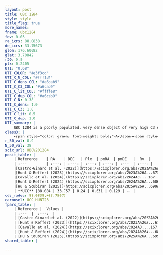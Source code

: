 ```yaml
---
layout: post
title: UBC 1284
style: style
title_flag: true
more_names: 
fname: ubc1284
fov: 0.03
ra_icrs: 88.0838
de_icrs: 33.75673
glon: 176.60082
glat: 3.70842
r50: 0.9
plx: 0.2405
UTI: "0.68"
UTI_COLOR: "#e3f3cd"
UTI_C_N_COL: "#fff1d4"
UTI_C_dens_COL: "#a6cab9"
UTI_C_C3_COL: "#a6cab9"
UTI_C_lit_COL: "#ffffe8"
UTI_C_dup_COL: "#a6cab9"
UTI_C_N: 0.38
UTI_C_dens: 1.0
UTI_C_C3: 1.0
UTI_C_lit: 0.5
UTI_C_dup: 1.0
UTI_summary: |
    UBC 1284 is a poorly populated, very dense object of very high C3 quality. It was recently reported but it is moderately studied in the literature.
class3: |
    <span style="color: green; font-weight: bold;">A</span><span style="color: green; font-weight: bold;">A</span>
r_50_val: 0.9
N_50_val: 38
scix_url: UBC%201284
posit_table: |
    | Reference    | RA    | DEC   | Plx  | pmRA  | pmDE   |  Rv  |
    | :---         | :---: | :---: | :---: | :---: | :---: | :---: |
    |[Castro-Ginard et al. (2022)](https://scixplorer.org/abs/2022A%26A...661A.118C) | 88.09 | 33.76 | 0.23 | 0.61 | 0.13 | -- |
    |[Hunt & Reffert (2023)](https://scixplorer.org/abs/2023A%26A...673A.114H) | 88.081 | 33.758 | 0.24 | 0.626 | 0.131 | -- |
    |[Cavallo et al. (2024)](https://scixplorer.org/abs/2024AJ....167...12C) | 88.074 | 33.76 | 0.238 | -- | -- | -- |
    |[Hunt & Reffert (2024)](https://scixplorer.org/abs/2024A%26A...686A..42H) | 88.081 | 33.758 | 0.24 | 0.626 | 0.131 | -- |
    |[Hu & Soubiran (2025)](https://scixplorer.org/abs/2025A%26A...699A.246H) | 88.074 | 33.761 | -- | -- | -- | -- |
    | **UCC** |88.084 | 33.757 | 0.24 | 0.631 | 0.129 | -- | 
cds_radec: 88.0838,+33.75673
carousel: UCC_HUNT23
fpars_table: |
    | Reference |  Values |
    | :---  |  :---:  |
    | [Castro-Ginard et al. (2022)](https://scixplorer.org/abs/2022A%26A...661A.118C) | `AV=1.546, Dist=5616, logAge=8.318` |
    | [Hunt & Reffert (2023)](https://scixplorer.org/abs/2023A%26A...673A.114H) | `AV50=1.36, diffAV50=0.817, MOD50=12.866, logAge50=8.78` |
    | [Cavallo et al. (2024)](https://scixplorer.org/abs/2024AJ....167...12C) | `AV50=1.79, dMod50=12.58, logAge50=8.94, [Fe/H]50=-0.63` |
    | [Hunt & Reffert (2024)](https://scixplorer.org/abs/2024A%26A...686A..42H) | `MassJ=229.576` |
    | [Hu & Soubiran (2025)](https://scixplorer.org/abs/2025A%26A...699A.246H) | `MA22=-0.25, MA23f=-0.56, MF24=-0.33` |
shared_table: |
    
---
```

